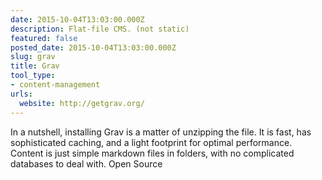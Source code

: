 ```yaml
---
date: 2015-10-04T13:03:00.000Z
description: Flat-file CMS. (not static)
featured: false
posted_date: 2015-10-04T13:03:00.000Z
slug: grav
title: Grav
tool_type:
- content-management
urls:
  website: http://getgrav.org/
---
```


In a nutshell, installing Grav is a matter of unzipping the file. It is fast, has sophisticated caching, and a light footprint for optimal performance. Content is just simple markdown files in folders, with no complicated databases to deal with. Open Source




